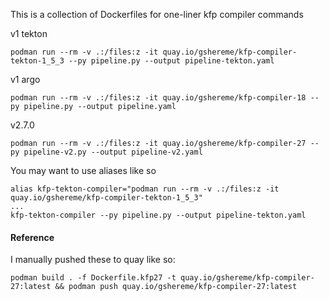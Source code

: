 This is a collection of Dockerfiles for one-liner kfp compiler commands

v1 tekton

    podman run --rm -v .:/files:z -it quay.io/gshereme/kfp-compiler-tekton-1_5_3 --py pipeline.py --output pipeline-tekton.yaml                  

v1 argo

    podman run --rm -v .:/files:z -it quay.io/gshereme/kfp-compiler-18 --py pipeline.py --output pipeline.yaml                  

v2.7.0

    podman run --rm -v .:/files:z -it quay.io/gshereme/kfp-compiler-27 --py pipeline-v2.py --output pipeline-v2.yaml


You may want to use aliases like so

    alias kfp-tekton-compiler="podman run --rm -v .:/files:z -it quay.io/gshereme/kfp-compiler-tekton-1_5_3"
    ...
    kfp-tekton-compiler --py pipeline.py --output pipeline-tekton.yaml                  


#### Reference

I manually pushed these to quay like so:

    podman build . -f Dockerfile.kfp27 -t quay.io/gshereme/kfp-compiler-27:latest && podman push quay.io/gshereme/kfp-compiler-27:latest             
